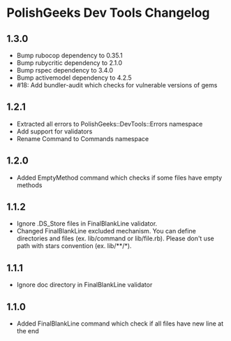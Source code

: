 # PolishGeeks Dev Tools Changelog

## 1.3.0
- Bump rubocop dependency to 0.35.1
- Bump rubycritic dependency to 2.1.0
- Bump rspec dependency to 3.4.0
- Bump activemodel dependency to 4.2.5
- #18: Add bundler-audit which checks for vulnerable versions of gems

## 1.2.1
- Extracted all errors to PolishGeeks::DevTools::Errors namespace
- Add support for validators
- Rename Command to Commands namespace

## 1.2.0
- Added EmptyMethod command which checks if some files have empty methods

## 1.1.2

- Ignore .DS_Store files in FinalBlankLine validator.
- Changed FinalBlankLine excluded mechanism. You can define directories and files (ex. lib/command or lib/file.rb). Please don't use path with stars convention (ex. lib/**/*).

## 1.1.1

- Ignore doc directory in FinalBlankLine validator

## 1.1.0

- Added FinalBlankLine command which check if all files have new line at the end
